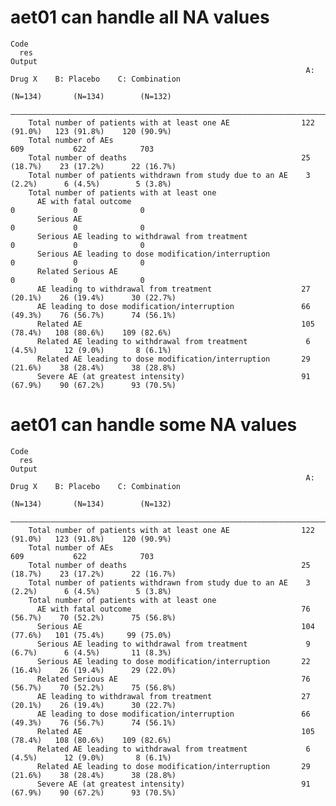 # aet01 can handle all NA values

    Code
      res
    Output
                                                                      A: Drug X    B: Placebo    C: Combination
                                                                       (N=134)       (N=134)        (N=132)    
        ———————————————————————————————————————————————————————————————————————————————————————————————————————
        Total number of patients with at least one AE                122 (91.0%)   123 (91.8%)    120 (90.9%)  
        Total number of AEs                                              609           622            703      
        Total number of deaths                                       25 (18.7%)    23 (17.2%)      22 (16.7%)  
        Total number of patients withdrawn from study due to an AE    3 (2.2%)      6 (4.5%)        5 (3.8%)   
        Total number of patients with at least one                                                             
          AE with fatal outcome                                           0             0              0       
          Serious AE                                                      0             0              0       
          Serious AE leading to withdrawal from treatment                 0             0              0       
          Serious AE leading to dose modification/interruption            0             0              0       
          Related Serious AE                                              0             0              0       
          AE leading to withdrawal from treatment                    27 (20.1%)    26 (19.4%)      30 (22.7%)  
          AE leading to dose modification/interruption               66 (49.3%)    76 (56.7%)      74 (56.1%)  
          Related AE                                                 105 (78.4%)   108 (80.6%)    109 (82.6%)  
          Related AE leading to withdrawal from treatment             6 (4.5%)      12 (9.0%)       8 (6.1%)   
          Related AE leading to dose modification/interruption       29 (21.6%)    38 (28.4%)      38 (28.8%)  
          Severe AE (at greatest intensity)                          91 (67.9%)    90 (67.2%)      93 (70.5%)  

# aet01 can handle some NA values

    Code
      res
    Output
                                                                      A: Drug X    B: Placebo    C: Combination
                                                                       (N=134)       (N=134)        (N=132)    
        ———————————————————————————————————————————————————————————————————————————————————————————————————————
        Total number of patients with at least one AE                122 (91.0%)   123 (91.8%)    120 (90.9%)  
        Total number of AEs                                              609           622            703      
        Total number of deaths                                       25 (18.7%)    23 (17.2%)      22 (16.7%)  
        Total number of patients withdrawn from study due to an AE    3 (2.2%)      6 (4.5%)        5 (3.8%)   
        Total number of patients with at least one                                                             
          AE with fatal outcome                                      76 (56.7%)    70 (52.2%)      75 (56.8%)  
          Serious AE                                                 104 (77.6%)   101 (75.4%)     99 (75.0%)  
          Serious AE leading to withdrawal from treatment             9 (6.7%)      6 (4.5%)       11 (8.3%)   
          Serious AE leading to dose modification/interruption       22 (16.4%)    26 (19.4%)      29 (22.0%)  
          Related Serious AE                                         76 (56.7%)    70 (52.2%)      75 (56.8%)  
          AE leading to withdrawal from treatment                    27 (20.1%)    26 (19.4%)      30 (22.7%)  
          AE leading to dose modification/interruption               66 (49.3%)    76 (56.7%)      74 (56.1%)  
          Related AE                                                 105 (78.4%)   108 (80.6%)    109 (82.6%)  
          Related AE leading to withdrawal from treatment             6 (4.5%)      12 (9.0%)       8 (6.1%)   
          Related AE leading to dose modification/interruption       29 (21.6%)    38 (28.4%)      38 (28.8%)  
          Severe AE (at greatest intensity)                          91 (67.9%)    90 (67.2%)      93 (70.5%)  

